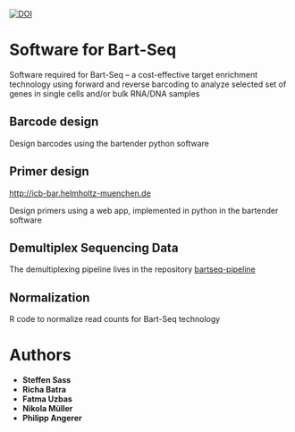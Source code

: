 <a href="https://zenodo.org/badge/latestdoi/114916342"><img src="https://zenodo.org/badge/114916342.svg" alt="DOI"></a>



# Software for Bart-Seq
Software required for Bart-Seq – a cost-effective target enrichment technology using forward and reverse barcoding to analyze selected set of genes in single cells and/or bulk RNA/DNA samples

## Barcode design
Design barcodes using the bartender python software

## Primer design
http://icb-bar.helmholtz-muenchen.de

Design primers using a web app, implemented in python in the bartender software

## Demultiplex Sequencing Data
The demultiplexing pipeline lives in the repository [bartseq-pipeline](https://github.com/theislab/bartseq-pipeline)

## Normalization
R code to normalize read counts for Bart-Seq technology

# Authors

* **Steffen Sass** 
* **Richa Batra**
* **Fatma Uzbas**
* **Nikola Müller**
* **Philipp Angerer**
